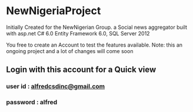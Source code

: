 # NewNigeriaProject
Initially Created for the NewNigerian Group. a Social news aggregator built with asp.net C# 6.0 Entity Framework 6.0, SQL Server 2012

You free to create an Account to test the features available. Note: this an ongoing project and a lot of changes will come soon

## Login with this account for a Quick view

### user id : alfredcsdinc@gmail.com
### password : alfred
